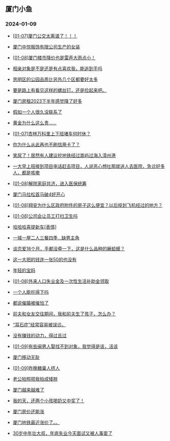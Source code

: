 ## 厦门小鱼 
### 2024-01-09

+ [[01-07]厦门公交太离谱了！！！](http://bbs.xmfish.com/read-htm-tid-18132046.html)

+ [厦门中悦服饰有限公司生产的女装](http://bbs.xmfish.com/read-htm-tid-18132045.html)

+ [[01-08]厦门楼市降价也是雷声大雨点小！](http://bbs.xmfish.com/read-htm-tid-18132323.html)

+ [相亲对象是不是还是有点喜欢我，能追到手吗](http://bbs.xmfish.com/read-htm-tid-18132282.html)

+ [思明区的公园品质比另外几个区都要好太多](http://bbs.xmfish.com/read-htm-tid-18132145.html)

+ [要是路上有看见这样的螺丝钉，还是捡起来吧。](http://bbs.xmfish.com/read-htm-tid-18132169.html)

+ [厦门房租2023下半年感觉降了好多](http://bbs.xmfish.com/read-htm-tid-18132385.html)

+ [假如一个人很久没联系了](http://bbs.xmfish.com/read-htm-tid-18132290.html)

+ [黄金为什么这么贵……](http://bbs.xmfish.com/read-htm-tid-18132244.html)

+ [[01-07]杏林万科里上下班堵车何时休？](http://bbs.xmfish.com/read-htm-tid-18132048.html)

+ [你为什么从此再也不刷信用卡了？](http://bbs.xmfish.com/read-htm-tid-18132135.html)

+ [笑尿了！居然有人建议挖地铁经过嵩屿过海入漳州港](http://bbs.xmfish.com/read-htm-tid-18132306.html)

+ [一大早上班接到项目电话赶去项目，人说恶心想吐那就送人去医院，急诊好多人，都是咳嗽](http://bbs.xmfish.com/read-htm-tid-18132357.html)

+ [[01-08]解除家庭共济，进入医保统筹](http://bbs.xmfish.com/read-htm-tid-18132156.html)

+ [厦门马拉松首马破4好开心](http://bbs.xmfish.com/read-htm-tid-18132408.html)

+ [[01-08]翔安为什么区政府附件的房子这么便宜？以后规划飞机经过的地方？](http://bbs.xmfish.com/read-htm-tid-18132182.html)

+ [[01-08]公司会让员工打扫卫生吗](http://bbs.xmfish.com/read-htm-tid-18132444.html)

+ [哈哈哈喜提新车[表情]](http://bbs.xmfish.com/read-htm-tid-18132481.html)

+ [一城一屋二人三餐四季…缺男主角](http://bbs.xmfish.com/read-htm-tid-18132292.html)

+ [谈恋爱18个月，手都没牵一下，这是什么品种的癞蛤蟆？](http://bbs.xmfish.com/read-htm-tid-18132507.html)

+ [这一大把的钱连一张50的也没有](http://bbs.xmfish.com/read-htm-tid-18132442.html)

+ [年轻的宝妈](http://bbs.xmfish.com/read-htm-tid-18132315.html)

+ [[01-08]外来人口失业金及一次性生活补助金领取](http://bbs.xmfish.com/read-htm-tid-18132462.html)

+ [一个人能吃得下吗](http://bbs.xmfish.com/read-htm-tid-18132517.html)

+ [都说催婚被催怕了](http://bbs.xmfish.com/read-htm-tid-18132567.html)

+ [前夫和女友交往期间，我和前夫生了孩子，怎么办？](http://bbs.xmfish.com/read-htm-tid-18132453.html)

+ [“耳石症”经常容易被误诊。](http://bbs.xmfish.com/read-htm-tid-18132564.html)

+ [没有赚钱的动力，得过且过](http://bbs.xmfish.com/read-htm-tid-18132574.html)

+ [[01-09]有些闽男人娶找不到对象，我觉得是该，活该](http://bbs.xmfish.com/read-htm-tid-18132652.html)

+ [厦门移动无耻](http://bbs.xmfish.com/read-htm-tid-18132529.html)

+ [[01-09]昨晚糖巢人挤人](http://bbs.xmfish.com/read-htm-tid-18132794.html)

+ [老公拍照把我拍成矮胖](http://bbs.xmfish.com/read-htm-tid-18132728.html)

+ [厦门越来越难了](http://bbs.xmfish.com/read-htm-tid-18132657.html)

+ [我的天，还两个小孩喝奶又中奖了！](http://bbs.xmfish.com/read-htm-tid-18132727.html)

+ [厦门房价还能涨](http://bbs.xmfish.com/read-htm-tid-18132543.html)

+ [厦门地铁最近涨价了。。](http://bbs.xmfish.com/read-htm-tid-18132801.html)

+ [30岁中年壮大叔，年底失业今天面试又被人事耍了](http://bbs.xmfish.com/read-htm-tid-18132757.html)


